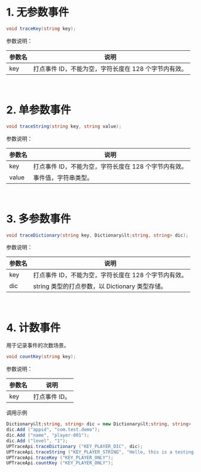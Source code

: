 # 1. 无参数事件

```csharp
void traceKey(string key);
```

参数说明：

|参数名|说明|
|:----  |-----   |
|key |打点事件 ID，不能为空，字符长度在 128 个字节内有效。   |

&ensp;

# 2. 单参数事件

```csharp
void traceString(string key, string value);
```

参数说明：

|参数名|说明|
|:----  |-----   |
|key |打点事件 ID，不能为空，字符长度在 128 个字节内有效。   |
|value | 事件值，字符串类型。  |

&ensp;

# 3. 多参数事件

```csharp
void traceDictionary(string key, Dictionary&lt;string, string> dic);
```

参数说明：

|参数名|说明|
|:----  |-----   |
|key |打点事件 ID，不能为空，字符长度在 128 个字节内有效。   |
|dic | string 类型的打点参数，以 Dictionary 类型存储。  |

&ensp;

# 4. 计数事件
用于记录事件的次数场景。

```csharp
void countKey(string key);
```

参数说明：

|参数名|说明|
|:----  |-----   |
|key |打点事件 ID。   |

调用示例

```csharp
Dictionary&lt;string, string> dic = new Dictionary&lt;string, string> ();
dic.Add ("appid", "com.test.demo");
dic.Add ("name", "player-001");
dic.Add ("level", "1");
UPTraceApi.traceDictionary ("KEY_PLAYER_DIC", dic);
UPTraceApi.traceString ("KEY_PLAYER_STRING", "Hello, this is a testing data.");
UPTraceApi.traceKey ("KEY_PLAYER_ONLY");
UPTraceApi.countKey ("KEY_PLAYER_ONLY");
```


